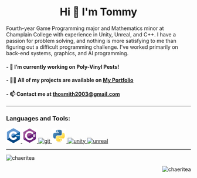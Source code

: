<h1 align="center">Hi 👋 I'm Tommy</h1>
Fourth-year Game Programming major and Mathematics minor at Champlain College with experience in Unity, Unreal, and C++. I have a passion for problem solving, and nothing is more satisfying to me than figuring out a difficult programming challenge. I've worked primarily on back-end systems, graphics, and AI programming.

#### - 🔭 I’m currently working on Poly-Vinyl Pests!

#### - 👨‍💻 All of my projects are available on [My Portfolio](https://chaeritea.github.io/)

#### - 📫 Contact me at **thosmith2003@gmail.com**

-----

<h3 align="left">Languages and Tools:</h3>
<p align="left"> <a href="https://www.w3schools.com/cpp/" target="_blank" rel="noreferrer"> <img src="https://raw.githubusercontent.com/devicons/devicon/master/icons/cplusplus/cplusplus-original.svg" alt="cplusplus" width="40" height="40"/> </a> <a href="https://www.w3schools.com/cs/" target="_blank" rel="noreferrer"> <img src="https://raw.githubusercontent.com/devicons/devicon/master/icons/csharp/csharp-original.svg" alt="csharp" width="40" height="40"/> </a> <a href="https://git-scm.com/" target="_blank" rel="noreferrer"> <img src="https://www.vectorlogo.zone/logos/git-scm/git-scm-icon.svg" alt="git" width="40" height="40"/> </a> <a href="https://www.python.org" target="_blank" rel="noreferrer"> <img src="https://raw.githubusercontent.com/devicons/devicon/master/icons/python/python-original.svg" alt="python" width="40" height="40"/> </a> <a href="https://unity.com/" target="_blank" rel="noreferrer"> <img src="https://www.vectorlogo.zone/logos/unity3d/unity3d-icon.svg" alt="unity" width="40" height="40"/> </a> <a href="https://unrealengine.com/" target="_blank" rel="noreferrer"> <img src="https://raw.githubusercontent.com/kenangundogan/fontisto/036b7eca71aab1bef8e6a0518f7329f13ed62f6b/icons/svg/brand/unreal-engine.svg" alt="unreal" width="40" height="40"/> </a> </p>

-----

<p>&nbsp;<img align="left" src="https://github-readme-stats.vercel.app/api?username=chaeritea&show_icons=true&locale=en" alt="chaeritea" /></p>
<p><img align="right" src="https://github-readme-stats.vercel.app/api/top-langs?username=chaeritea&show_icons=true&locale=en&layout=compact" alt="chaeritea" /></p>
